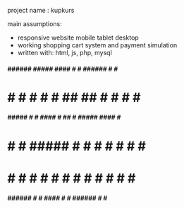  project name : kupkurs

 main assumptions:
   - responsive website
       mobile
       tablet
       desktop
   - working shopping cart system and payment simulation
   - written with: html, js, php, mysql




                                                         
 #####  ###### #####   ####  #    # ###### #    #  ####  
 #    # #      #    # #      ##  ## #      #   #  #    # 
 #####  #####  #    #  ####  # ## # #####  ####   #    # 
 #    # #      #####       # #    # #      #  #   #    # 
 #    # #      #   #  #    # #    # #      #   #  #    # 
 #####  ###### #    #  ####  #    # ###### #    #  ####  
                                                         
